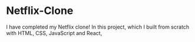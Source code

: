 # Netflix-Clone
I have completed my Netflix clone! In this project, which I built from scratch with HTML, CSS, JavaScript and React,
